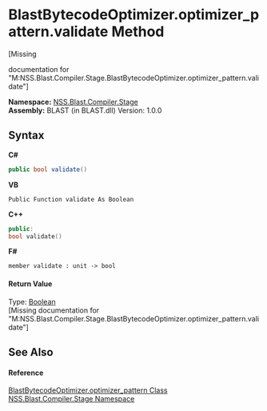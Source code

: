 # BlastBytecodeOptimizer.optimizer_pattern.validate Method 
 

\[Missing <summary> documentation for "M:NSS.Blast.Compiler.Stage.BlastBytecodeOptimizer.optimizer_pattern.validate"\]

**Namespace:**&nbsp;<a href="f44e629d-16ad-ce78-c6d1-bb239589698b.md">NSS.Blast.Compiler.Stage</a><br />**Assembly:**&nbsp;BLAST (in BLAST.dll) Version: 1.0.0

## Syntax

**C#**<br />
``` C#
public bool validate()
```

**VB**<br />
``` VB
Public Function validate As Boolean
```

**C++**<br />
``` C++
public:
bool validate()
```

**F#**<br />
``` F#
member validate : unit -> bool 

```


#### Return Value
Type: <a href="https://docs.microsoft.com/dotnet/api/system.boolean" target="_blank" rel="noopener noreferrer">Boolean</a><br />\[Missing <returns> documentation for "M:NSS.Blast.Compiler.Stage.BlastBytecodeOptimizer.optimizer_pattern.validate"\]

## See Also


#### Reference
<a href="d5ed229e-e370-7fa2-1e0f-de86cb71337b.md">BlastBytecodeOptimizer.optimizer_pattern Class</a><br /><a href="f44e629d-16ad-ce78-c6d1-bb239589698b.md">NSS.Blast.Compiler.Stage Namespace</a><br />